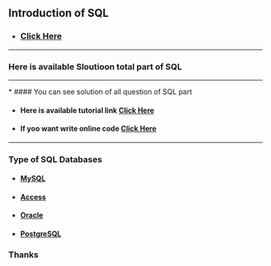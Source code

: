 ## Introduction of SQL
* ### [Click Here](https://en.wikipedia.org/wiki/SQL)
<hr>

### Here is available Sloutioon total part of SQL
<hr>
* #### You can see solution of all question of SQL part

* #### Here is available tutorial link  [Click Here](https://www.w3schools.com/sql/)

* #### If yoo want write online code  [Click Here](https://about.modeanalytics.com/)
<hr>

### Type of SQL Databases
* #### [MySQL](https://www.tutorialspoint.com/mysql/index.htm)
* #### [Access](https://www.techonthenet.com/access/index.php)
* #### [Oracle](http://www.tutorialspoint.com/listtutorials/oracle/1)
* #### [PostgreSQL](https://www.tutorialspoint.com/postgresql/index.htm)

### Thanks  
